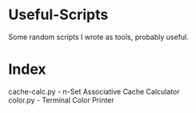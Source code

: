 # Useful-Scripts
Some random scripts I wrote as tools, probably useful.

# Index
cache-calc.py   -   n-Set Associative Cache Calculator\
color.py        -   Terminal Color Printer

